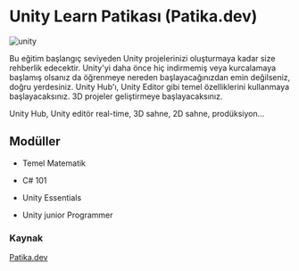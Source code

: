 # Unity Learn Patikası (Patika.dev)

![unity](https://upload.wikimedia.org/wikipedia/commons/8/8a/Official_unity_logo.png)

Bu eğitim başlangıç seviyeden Unity projelerinizi oluşturmaya kadar size rehberlik edecektir. Unity'yi daha önce hiç indirmemiş veya kurcalamaya başlamış olsanız da öğrenmeye nereden başlayacağınızdan emin değilseniz, doğru yerdesiniz. Unity Hub'ı, Unity Editor gibi temel özelliklerini kullanmaya başlayacaksınız. 3D projeler geliştirmeye başlayacaksınız.

Unity Hub, Unity editör real-time, 3D sahne, 2D sahne, prodüksiyon...  

## Modüller  

* Temel Matematik

* C# 101

* Unity Essentials

* Unity junior Programmer

### Kaynak

[Patika.dev](https://app.patika.dev/egitimler/unity-learn-patikasi)
